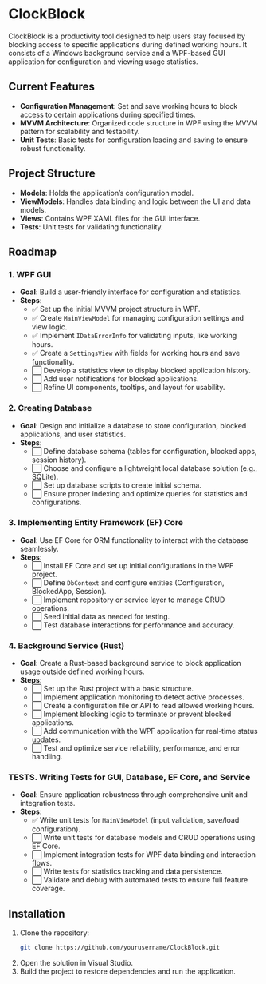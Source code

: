 # ClockBlock

ClockBlock is a productivity tool designed to help users stay focused by blocking access to specific applications during defined working hours. It consists of a Windows background service and a WPF-based GUI application for configuration and viewing usage statistics.

## Current Features
- **Configuration Management**: Set and save working hours to block access to certain applications during specified times.
- **MVVM Architecture**: Organized code structure in WPF using the MVVM pattern for scalability and testability.
- **Unit Tests**: Basic tests for configuration loading and saving to ensure robust functionality.

## Project Structure
- **Models**: Holds the application’s configuration model.
- **ViewModels**: Handles data binding and logic between the UI and data models.
- **Views**: Contains WPF XAML files for the GUI interface.
- **Tests**: Unit tests for validating functionality.

## Roadmap

### 1. WPF GUI
   - **Goal**: Build a user-friendly interface for configuration and statistics.
   - **Steps**:
     - ✅ Set up the initial MVVM project structure in WPF.
     - ✅ Create `MainViewModel` for managing configuration settings and view logic.
     - ✅ Implement `IDataErrorInfo` for validating inputs, like working hours.
     - ✅ Create a `SettingsView` with fields for working hours and save functionality.
     - ⬜ Develop a statistics view to display blocked application history.
     - ⬜ Add user notifications for blocked applications.
     - ⬜ Refine UI components, tooltips, and layout for usability.

### 2. Creating Database
   - **Goal**: Design and initialize a database to store configuration, blocked applications, and user statistics.
   - **Steps**:
     - ⬜ Define database schema (tables for configuration, blocked apps, session history).
     - ⬜ Choose and configure a lightweight local database solution (e.g., SQLite).
     - ⬜ Set up database scripts to create initial schema.
     - ⬜ Ensure proper indexing and optimize queries for statistics and configurations.

### 3. Implementing Entity Framework (EF) Core
   - **Goal**: Use EF Core for ORM functionality to interact with the database seamlessly.
   - **Steps**:
     - ⬜ Install EF Core and set up initial configurations in the WPF project.
     - ⬜ Define `DbContext` and configure entities (Configuration, BlockedApp, Session).
     - ⬜ Implement repository or service layer to manage CRUD operations.
     - ⬜ Seed initial data as needed for testing.
     - ⬜ Test database interactions for performance and accuracy.

### 4. Background Service (Rust)
   - **Goal**: Create a Rust-based background service to block application usage outside defined working hours.
   - **Steps**:
     - ⬜ Set up the Rust project with a basic structure.
     - ⬜ Implement application monitoring to detect active processes.
     - ⬜ Create a configuration file or API to read allowed working hours.
     - ⬜ Implement blocking logic to terminate or prevent blocked applications.
     - ⬜ Add communication with the WPF application for real-time status updates.
     - ⬜ Test and optimize service reliability, performance, and error handling.

### TESTS. Writing Tests for GUI, Database, EF Core, and Service
   - **Goal**: Ensure application robustness through comprehensive unit and integration tests.
   - **Steps**:
     - ✅ Write unit tests for `MainViewModel` (input validation, save/load configuration).
     - ⬜ Write unit tests for database models and CRUD operations using EF Core.
     - ⬜ Implement integration tests for WPF data binding and interaction flows.
     - ⬜ Write tests for statistics tracking and data persistence.
     - ⬜ Validate and debug with automated tests to ensure full feature coverage.

## Installation
1. Clone the repository:
   ```bash
   git clone https://github.com/yourusername/ClockBlock.git
   ```
2. Open the solution in Visual Studio.
3. Build the project to restore dependencies and run the application.
